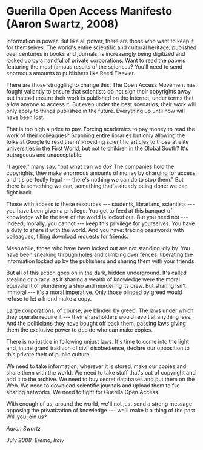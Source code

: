 Guerilla Open Access Manifesto (Aaron Swartz, 2008)
===================================================

Information is power. But like all power, there are those who want to
keep it for themselves. The world's entire scientific and cultural
heritage, published over centuries in books and journals, is
increasingly being digitized and locked up by a handful of private
corporations. Want to read the papers featuring the most famous results
of the sciences? You'll need to send enormous amounts to publishers
like Reed Elsevier.

There are those struggling to change this. The Open Access Movement has
fought valiantly to ensure that scientists do not sign their copyrights
away but instead ensure their work is published on the Internet, under
terms that allow anyone to access it. But even under the best scenarios,
their work will only apply to things published in the future. Everything
up until now will have been lost.

That is too high a price to pay. Forcing academics to pay money to read
the work of their colleagues? Scanning entire libraries but only
allowing the folks at Google to read them? Providing scientific articles
to those at elite universities in the First World, but not to children
in the Global South? It's outrageous and unacceptable.

"I agree," many say, "but what can we do? The companies hold the
copyrights, they make enormous amounts of money by charging for access,
and it's perfectly legal --- there's nothing we can do to stop them."
But there is something we can, something that's already being done: we
can fight back.

Those with access to these resources --- students, librarians,
scientists --- you have been given a privilege. You get to feed at this
banquet of knowledge while the rest of the world is locked out. But you
need not --- indeed, morally, you cannot --- keep this privilege for
yourselves. You have a duty to share it with the world. And you have:
trading passwords with colleagues, filling download requests for
friends.

Meanwhile, those who have been locked out are not standing idly by. You
have been sneaking through holes and climbing over fences, liberating
the information locked up by the publishers and sharing them with your
friends.

But all of this action goes on in the dark, hidden underground. It's
called stealing or piracy, as if sharing a wealth of knowledge were the
moral equivalent of plundering a ship and murdering its crew. But
sharing isn't immoral --- it's a moral imperative. Only those blinded
by greed would refuse to let a friend make a copy.

Large corporations, of course, are blinded by greed. The laws under
which they operate require it --- their shareholders would revolt at
anything less. And the politicians they have bought off back them,
passing laws giving them the exclusive power to decide who can make
copies.

There is no justice in following unjust laws. It's time to come into
the light and, in the grand tradition of civil disobedience, declare our
opposition to this private theft of public culture.

We need to take information, wherever it is stored, make our copies and
share them with the world. We need to take stuff that's out of
copyright and add it to the archive. We need to buy secret databases and
put them on the Web. We need to download scientific journals and upload
them to file sharing networks. We need to fight for Guerilla Open
Access.

With enough of us, around the world, we'll not just send a strong
message opposing the privatization of knowledge --- we'll make it a
thing of the past. Will you join us?

*Aaron Swartz*

*July 2008, Eremo, Italy*
